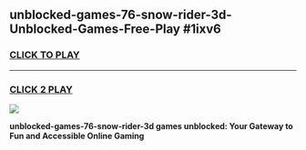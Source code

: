 
## unblocked-games-76-snow-rider-3d-Unblocked-Games-Free-Play #1ixv6
<h3>
<a href="https://us.freeplayer.one?title=unblocked-games-76-snow-rider-3d&ref=9M">CLICK TO PLAY</a></h3>
<hr>

<h3>
<a href="https://us.freeplayer.one?title=unblocked-games-76-snow-rider-3d&ref=9M">CLICK 2 PLAY</a>
  
</h3>

<a href="https://us.freeplayer.one?title=unblocked-games-76-snow-rider-3d&ref=9M"><img src="https://clearcache.store/games.png"></a>


**unblocked-games-76-snow-rider-3d games unblocked: Your Gateway to Fun and Accessible Online Gaming**
